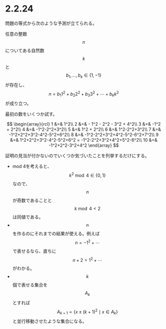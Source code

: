 # 2.2.24

問題の等式から次のような予測が立てられる。

任意の整数$$n$$についてある自然数$$k$$と$$b_1,\ldots,b_k \in \{1,-1\}$$が存在し、
$$n = b_1 1^2 + b_2 2^2 + b_3 3^2 + \cdots + b_k k^2$$が成り立つ。

最初の数をいくつか試す。

$$
\begin{array}{rcl}
1 &=& 1^2\\
2 &=& - 1^2 - 2^2 - 3^2 + 4^2\\
3 &=& -1^2 + 2^2\\
4 &=& -1^2-2^2+3^2\\
5 &=& 1^2 + 2^2\\
6 &=& 1^2-2^2+3^2\\
7 &=& -1^2+2^2+3^2-4^2-5^2+6^2\\
8 &=& -1^2-2^2+3^2+4^2-5^2-6^2+7^2\\
9 &=& 1^2+2^2+3^2-4^2-5^2+6^2 = -1^2-2^2+3^2+4^2+5^2-6^2\\
10 &=& -1^2+2^2-3^2+4^2
\end{array} 
$$

証明の見当が付かないのでいくつか気づいたことを列挙するだけにする。

* mod 4を考えると、$$k^2 \bmod 4 \in \{0, 1\}$$なので、$$n$$が奇数であることと$$k \bmod 4 < 2$$は同値である。
* $$n$$を作るのにそれまでの結果が使える。例えば$$n=-1^2+\cdots$$で表せるなら、直ちに$$n+2 = 1^2+\cdots$$がわかる。
* $$k$$個で表せる集合を$$A_k$$とすれば$$A_{k+1} = \{x \pm (k+1)^2 \mid x \in A_k\}$$と並行移動させたような集合になる。

